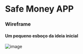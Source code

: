 # Safe Money APP 

### Wireframe 
#### Um pequeno esboço da ideia inicial
![image](https://user-images.githubusercontent.com/11083214/226211488-f72fc7a8-05c7-4e57-b1e8-0964c3553c0d.png)
